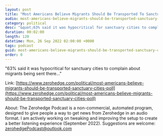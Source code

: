 ```yaml
---
layout: post
title: "Most Americans Believe Migrants Should Be Transported To Sanctuary Cities: Poll"
audio: most-americans-believe-migrants-should-be-transported-sanctuary-cities-poll-0
category: political
desc: "&quot;63% said it was hypocritical for sanctuary cities to complain about migrants being sent there...&quot;"
duration: 00:02:00
length: 120
datetime: Mon, 26 Sep 2022 02:00:00 +0000
tags: podcast
guid: most-americans-believe-migrants-should-be-transported-sanctuary-cities-poll-0
order: 0
---
```

&quot;63% said it was hypocritical for sanctuary cities to complain about migrants being sent there...&quot;

Link: [https://www.zerohedge.com/political/most-americans-believe-migrants-should-be-transported-sanctuary-cities-poll](https://www.zerohedge.com/political/most-americans-believe-migrants-should-be-transported-sanctuary-cities-poll)

About: The Zerohedge Podcast is a non-commercial, automated program, designed to give people a way to get news from Zerohedge in an audio format.  I am actively working on tweaking and improving the setup to create a better listening experience (September 2022).  Suggestions are welcome: [zerohedgePodcast@outlook.com](mailto:zerohedgePodcast@outlook.com)